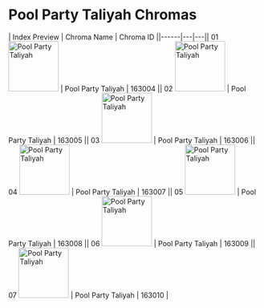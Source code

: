 # Pool Party Taliyah Chromas

| Index  Preview | Chroma Name | Chroma ID ||------|---|---|| 01  <img src='https://raw.communitydragon.org/latest/plugins/rcp-be-lol-game-data/global/default/v1/champion-chroma-images/163/163004.png' alt='Pool Party Taliyah' width='100'> | Pool Party Taliyah | 163004 || 02  <img src='https://raw.communitydragon.org/latest/plugins/rcp-be-lol-game-data/global/default/v1/champion-chroma-images/163/163005.png' alt='Pool Party Taliyah' width='100'> | Pool Party Taliyah | 163005 || 03  <img src='https://raw.communitydragon.org/latest/plugins/rcp-be-lol-game-data/global/default/v1/champion-chroma-images/163/163006.png' alt='Pool Party Taliyah' width='100'> | Pool Party Taliyah | 163006 || 04  <img src='https://raw.communitydragon.org/latest/plugins/rcp-be-lol-game-data/global/default/v1/champion-chroma-images/163/163007.png' alt='Pool Party Taliyah' width='100'> | Pool Party Taliyah | 163007 || 05  <img src='https://raw.communitydragon.org/latest/plugins/rcp-be-lol-game-data/global/default/v1/champion-chroma-images/163/163008.png' alt='Pool Party Taliyah' width='100'> | Pool Party Taliyah | 163008 || 06  <img src='https://raw.communitydragon.org/latest/plugins/rcp-be-lol-game-data/global/default/v1/champion-chroma-images/163/163009.png' alt='Pool Party Taliyah' width='100'> | Pool Party Taliyah | 163009 || 07  <img src='https://raw.communitydragon.org/latest/plugins/rcp-be-lol-game-data/global/default/v1/champion-chroma-images/163/163010.png' alt='Pool Party Taliyah' width='100'> | Pool Party Taliyah | 163010 |